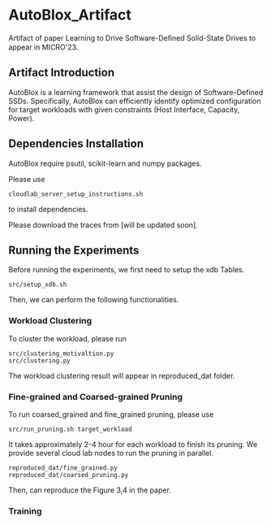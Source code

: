 # AutoBlox_Artifact

Artifact of paper Learning to Drive Software-Deﬁned Solid-State Drives to appear in MICRO'23.

## Artifact Introduction

AutoBlox is a learning framework that assist the design of Software-Defined SSDs. Specifically, AutoBlox can efficiently identify optimized configuration for target workloads with given constraints (Host Interface, Capacity, Power).

## Dependencies Installation 

AutoBlox require psutil, scikit-learn and numpy packages. 

Please use
```
cloudlab_server_setup_instructions.sh
```
to install dependencies.

Please download the traces from [will be updated soon].

## Running the Experiments

Before running the experiments, we first need to setup the xdb Tables.

```
src/setup_xdb.sh
```

Then, we can perform the following functionalities.

### Workload Clustering

To cluster the workload, please run 

```
src/clustering_motivaltion.py
src/clustering.py
```
The workload clustering result will appear in reproduced_dat folder.


### Fine-grained and Coarsed-grained Pruning

To run coarsed_grained and fine_grained pruning, please use 

```
src/run_pruning.sh target_workload
```

It takes approximately 2-4 hour for each workload to finish its pruning. We provide several cloud lab nodes to run the pruning in parallel.

```
reproduced_dat/fine_grained.py
reproduced_dat/coarsed_pruning.py
```
Then, can reproduce the Figure 3,4 in the paper.

### Training



